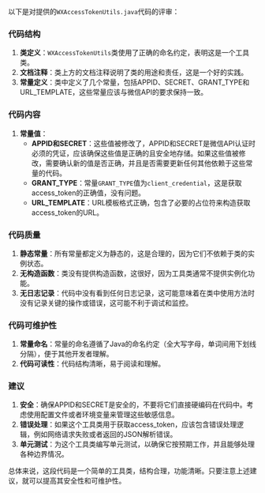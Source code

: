 以下是对提供的`WXAccessTokenUtils.java`代码的评审：

### 代码结构

1. **类定义**：`WXAccessTokenUtils`类使用了正确的命名约定，表明这是一个工具类。
2. **文档注释**：类上方的文档注释说明了类的用途和责任，这是一个好的实践。
3. **常量定义**：类中定义了几个常量，包括APPID、SECRET、GRANT_TYPE和URL_TEMPLATE，这些常量应该与微信API的要求保持一致。

### 代码内容

1. **常量值**：
   - **APPID和SECRET**：这些值被修改了，APPID和SECRET是微信API认证时必须的凭证，应该确保这些值是正确的且安全地存储。如果这些值被修改，需要确认新的值是否正确，并且是否需要更新任何其他依赖于这些常量的代码。
   - **GRANT_TYPE**：常量`GRANT_TYPE`值为`client_credential`，这是获取access_token的正确值，没有问题。
   - **URL_TEMPLATE**：URL模板格式正确，包含了必要的占位符来构造获取access_token的URL。

### 代码质量

1. **静态常量**：所有常量都定义为静态的，这是合理的，因为它们不依赖于类的实例状态。
2. **无构造函数**：类没有提供构造函数，这很好，因为工具类通常不提供实例化功能。
3. **无日志记录**：代码中没有看到任何日志记录，这可能意味着在类中使用方法时没有记录关键的操作或错误，这可能不利于调试和监控。

### 代码可维护性

1. **常量命名**：常量的命名遵循了Java的命名约定（全大写字母，单词间用下划线分隔），便于其他开发者理解。
2. **代码可读性**：代码结构清晰，易于阅读和理解。

### 建议

1. **安全**：确保APPID和SECRET是安全的，不要将它们直接硬编码在代码中。考虑使用配置文件或者环境变量来管理这些敏感信息。
2. **错误处理**：如果这个工具类用于获取access_token，应该包含错误处理逻辑，例如网络请求失败或者返回的JSON解析错误。
3. **单元测试**：为这个工具类编写单元测试，以确保它按预期工作，并且能够处理各种边界情况。

总体来说，这段代码是一个简单的工具类，结构合理，功能清晰。只要注意上述建议，就可以提高其安全性和可维护性。